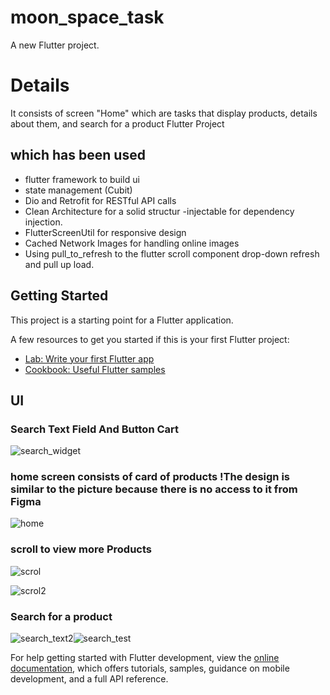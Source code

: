 # moon_space_task

A new Flutter project.
# Details
It consists of screen "Home"  which are tasks that display products, details about them, and search for a product
Flutter Project 
## which has been used
- flutter framework to build ui 
- state management (Cubit)
- Dio and Retrofit for RESTful API calls
- Clean Architecture for a solid structur
-injectable for dependency injection.
- FlutterScreenUtil for responsive design
- Cached Network Images for handling online images
-  Using pull_to_refresh to the flutter scroll component drop-down refresh and pull up load.

## Getting Started

This project is a starting point for a Flutter application.

A few resources to get you started if this is your first Flutter project:

- [Lab: Write your first Flutter app](https://docs.flutter.dev/get-started/codelab)
- [Cookbook: Useful Flutter samples](https://docs.flutter.dev/cookbook)
## UI 
### Search Text Field And Button Cart
![search_widget](https://github.com/user-attachments/assets/db4ca616-3830-458b-ac82-e78e02e9ea96)
### home screen consists of card of products !The design is similar to the picture because there is no access to it from Figma 
![home](https://github.com/user-attachments/assets/35678535-2d6f-481e-b2ee-5c7fb3205458)
### scroll to view more Products
![scrol](https://github.com/user-attachments/assets/9f5be6af-1ab8-45d3-a86a-d20b1e8f7855)

![scrol2](https://github.com/user-attachments/assets/d1bead49-376d-4a7f-8808-e55a512e8eae)
### Search for a product
![search_text2](https://github.com/user-attachments/assets/04b11999-131e-46e9-8995-19ec3e358d1d)![search_test](https://github.com/user-attachments/assets/fe3fba0c-14a9-467f-9932-c89583e4c145)




For help getting started with Flutter development, view the
[online documentation](https://docs.flutter.dev/), which offers tutorials,
samples, guidance on mobile development, and a full API reference.
